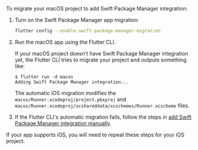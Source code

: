 To migrate your macOS project to add Swift Package Manager integration:

1. Turn on the Swift Package Manager app migration:

   ```sh
   flutter config --enable-swift-package-manager-migration
   ```

1. Run the macOS app using the Flutter CLI.

   If your macOS project doesn't have Swift Package Manager integration yet, the
   Flutter CLI tries to migrate your project and outputs something like:

   ```console
   $ flutter run -d macos
   Adding Swift Package Manager integration...
   ```

   The automatic iOS migration modifies the
   `macos/Runner.xcodeproj/project.pbxproj` and
   `macos/Runner.xcodeproj/xcshareddata/xcschemes/Runner.xcscheme` files.

1. If the Flutter CLI's automatic migration fails, follow the steps in
   [add Swift Package Manager integration manually][manualIntegration].

If your app supports iOS, you will need to repeat these steps for your
iOS project.

[manualIntegration]: /packages-and-plugins/swift-package-manager/for-app-developers/#add-to-a-flutter-app-manually